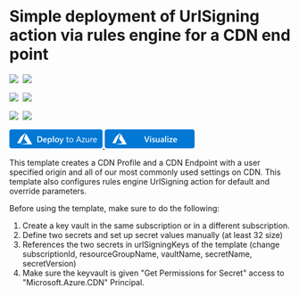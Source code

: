 # Simple deployment of UrlSigning action via rules engine for a CDN end point

<IMG SRC="https://azurequickstartsservice.blob.core.windows.net/badges/201-cdn-with-ruleseengine-urlsigning/PublicLastTestDate.svg" />&nbsp;
<IMG SRC="https://azurequickstartsservice.blob.core.windows.net/badges/201-cdn-with-ruleseengine-urlsigning/PublicDeployment.svg" />&nbsp;

<IMG SRC="https://azurequickstartsservice.blob.core.windows.net/badges/201-cdn-with-ruleseengine-urlsigning/FairfaxLastTestDate.svg" />&nbsp;
<IMG SRC="https://azurequickstartsservice.blob.core.windows.net/badges/201-cdn-with-ruleseengine-urlsigning/FairfaxDeployment.svg" />&nbsp;

<IMG SRC="https://azurequickstartsservice.blob.core.windows.net/badges/201-cdn-with-ruleseengine-urlsigning/BestPracticeResult.svg" />&nbsp;
<IMG SRC="https://azurequickstartsservice.blob.core.windows.net/badges/201-cdn-with-ruleseengine-urlsigning/CredScanResult.svg" />&nbsp;

<a href="https://portal.azure.com/#create/Microsoft.Template/uri/https%3A%2F%2Fraw.githubusercontent.com%2FAzure%2Fazure-quickstart-templates%2Fmaster%2F201-cdn-with-ruleseengine-urlsigning%2Fazuredeploy.json" target="_blank">
    <img src="https://raw.githubusercontent.com/Azure/azure-quickstart-templates/master/1-CONTRIBUTION-GUIDE/images/deploytoazure.png"/>
</a>
<a href="http://armviz.io/#/?load=https%3A%2F%2Fraw.githubusercontent.com%2FAzure%2Fazure-quickstart-templates%2Fmaster%2F201-cdn-with-ruleseengine-urlsigning%2Fazuredeploy.json" target="_blank">
    <img src="https://raw.githubusercontent.com/Azure/azure-quickstart-templates/master/1-CONTRIBUTION-GUIDE/images/visualizebutton.png"/>
</a>

This template creates a CDN Profile and a CDN Endpoint with a user specified origin and all of our most commonly used settings on CDN. This template also configures rules engine UrlSigning action for default and override parameters.

Before using the template, make sure to do the following:

1. Create a key vault in the same subscription or in a different subscription.
2. Define two secrets and set up secret values manually (at least 32 size)
3. References the two secrets in urlSigningKeys of the template (change subscriptionId, resourceGroupName, vaultName, secretName, secretVersion)
4. Make sure the keyvault is given "Get Permissions for Secret" access to "Microsoft.Azure.CDN" Principal.

